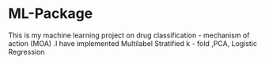 # ML-Package
This is my machine learning project on drug classification - mechanism of action (MOA) .I have implemented Multilabel Stratified k - fold ,PCA, Logistic Regression
